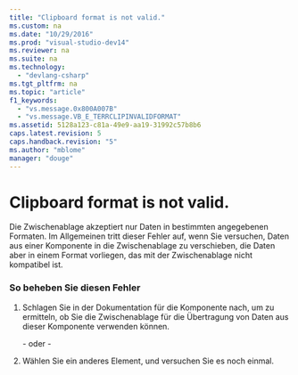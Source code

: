 ```yaml
---
title: "Clipboard format is not valid."
ms.custom: na
ms.date: "10/29/2016"
ms.prod: "visual-studio-dev14"
ms.reviewer: na
ms.suite: na
ms.technology: 
  - "devlang-csharp"
ms.tgt_pltfrm: na
ms.topic: "article"
f1_keywords: 
  - "vs.message.0x800A007B"
  - "vs.message.VB_E_TERRCLIPINVALIDFORMAT"
ms.assetid: 5128a123-c81a-49e9-aa19-31992c57b8b6
caps.latest.revision: 5
caps.handback.revision: "5"
ms.author: "mblome"
manager: "douge"
---
```

# Clipboard format is not valid.
Die Zwischenablage akzeptiert nur Daten in bestimmten angegebenen Formaten.  Im Allgemeinen tritt dieser Fehler auf, wenn Sie versuchen, Daten aus einer Komponente in die Zwischenablage zu verschieben, die Daten aber in einem Format vorliegen, das mit der Zwischenablage nicht kompatibel ist.  
  
### So beheben Sie diesen Fehler  
  
1.  Schlagen Sie in der Dokumentation für die Komponente nach, um zu ermitteln, ob Sie die Zwischenablage für die Übertragung von Daten aus dieser Komponente verwenden können.  
  
     \- oder \-  
  
2.  Wählen Sie ein anderes Element, und versuchen Sie es noch einmal.